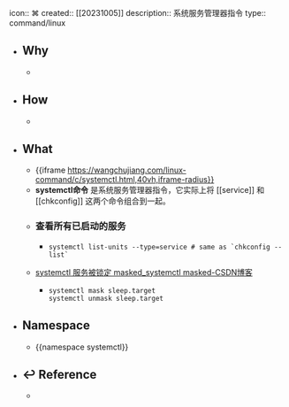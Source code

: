 icon:: ⌘
created:: [[20231005]]
description:: 系统服务管理器指令
type:: command/linux

- ## Why
  -
- ## How
  -
- ## What
  - {{iframe https://wangchujiang.com/linux-command/c/systemctl.html,40vh,iframe-radius}}
  - **systemctl命令** 是系统服务管理器指令，它实际上将 [[service]] 和 [[chkconfig]] 这两个命令组合到一起。
  - ### 查看所有已启动的服务
    - ```shell
      systemctl list-units --type=service # same as `chkconfig --list`
      ```
  - [systemctl 服务被锁定 masked_systemctl masked-CSDN博客](https://blog.csdn.net/PPlluuttoo/article/details/126781725)
    - ```shell
      systemctl mask sleep.target
      systemctl unmask sleep.target
      ```
- ## Namespace
  - {{namespace systemctl}}
- ## ↩ Reference
  -